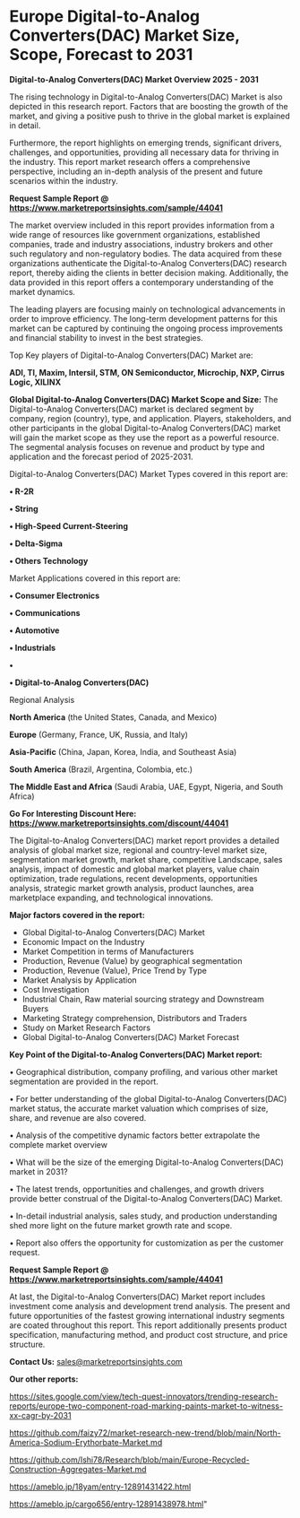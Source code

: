 # Europe Digital-to-Analog Converters(DAC) Market Size, Scope, Forecast to 2031

<Strong> Digital-to-Analog Converters(DAC) Market Overview 2025 - 2031</strong>

The rising technology in Digital-to-Analog Converters(DAC) Market is also depicted in this research report. Factors that are boosting the growth of the market, and giving a positive push to thrive in the global market is explained in detail.

Furthermore, the report highlights on emerging trends, significant drivers, challenges, and opportunities, providing all necessary data for thriving in the industry. This report market research offers a comprehensive perspective, including an in-depth analysis of the present and future scenarios within the industry.

<strong>Request Sample Report @ <a href=https://www.marketreportsinsights.com/sample/44041>https://www.marketreportsinsights.com/sample/44041</a></strong>

The market overview included in this report provides information from a wide range of resources like government organizations, established companies, trade and industry associations, industry brokers and other such regulatory and non-regulatory bodies. The data acquired from these organizations authenticate the Digital-to-Analog Converters(DAC) research report, thereby aiding the clients in better decision making. Additionally, the data provided in this report offers a contemporary understanding of the market dynamics.

The leading players are focusing mainly on technological advancements in order to improve efficiency. The long-term development patterns for this market can be captured by continuing the ongoing process improvements and financial stability to invest in the best strategies.

Top Key players of Digital-to-Analog Converters(DAC) Market are:

<strong>ADI, TI, Maxim, Intersil, STM, ON Semiconductor, Microchip, NXP, Cirrus Logic, XILINX</strong>

<strong><b>Global Digital-to-Analog Converters(DAC) Market Scope and Size:</b></strong>
The Digital-to-Analog Converters(DAC) market is declared segment by company, region (country), type, and application. Players, stakeholders, and other participants in the global Digital-to-Analog Converters(DAC) market will gain the market scope as they use the report as a powerful resource. The segmental analysis focuses on revenue and product by type and application and the forecast period of 2025-2031.

Digital-to-Analog Converters(DAC) Market Types covered in this report are:

<strong>•  R-2R

•  String

•  High-Speed Current-Steering

•  Delta-Sigma

•  Others Technology</strong>

Market Applications covered in this report are:

<strong>•  Consumer Electronics

•  Communications

•  Automotive

•  Industrials

•  

•  Digital-to-Analog Converters(DAC)</strong> 

Regional Analysis

<strong>North America</strong> (the United States, Canada, and Mexico)

<strong>Europe</strong> (Germany, France, UK, Russia, and Italy)

<strong>Asia-Pacific</strong> (China, Japan, Korea, India, and Southeast Asia)

<strong>South America</strong> (Brazil, Argentina, Colombia, etc.)

<strong>The Middle East and Africa</strong> (Saudi Arabia, UAE, Egypt, Nigeria, and South Africa)

<strong>Go For Interesting Discount Here: <a href=https://www.marketreportsinsights.com/discount/44041>https://www.marketreportsinsights.com/discount/44041</a></strong>

The Digital-to-Analog Converters(DAC) market report provides a detailed analysis of global market size, regional and country-level market size, segmentation market growth, market share, competitive Landscape, sales analysis, impact of domestic and global market players, value chain optimization, trade regulations, recent developments, opportunities analysis, strategic market growth analysis, product launches, area marketplace expanding, and technological innovations.

<strong><b>Major factors covered in the report:</b></strong>
<ul>
  <li>Global Digital-to-Analog Converters(DAC) Market </li>
  <li>Economic Impact on the Industry</li>
  <li>Market Competition in terms of Manufacturers</li>
  <li>Production, Revenue (Value) by geographical segmentation</li>
  <li>Production, Revenue (Value), Price Trend by Type</li>
  <li>Market Analysis by Application</li>
  <li>Cost Investigation</li>
  <li>Industrial Chain, Raw material sourcing strategy and Downstream Buyers</li>
  <li>Marketing Strategy comprehension, Distributors and Traders</li>
  <li>Study on Market Research Factors</li>
  <li>Global Digital-to-Analog Converters(DAC) Market Forecast</li>
</ul>

<strong><b>Key Point of the Digital-to-Analog Converters(DAC) Market report:</b></strong>

• Geographical distribution, company profiling, and various other market segmentation are provided in the report.

• For better understanding of the global Digital-to-Analog Converters(DAC) market status, the accurate market valuation which comprises of size, share, and revenue are also covered.

• Analysis of the competitive dynamic factors better extrapolate the complete market overview

• What will be the size of the emerging Digital-to-Analog Converters(DAC) market in 2031?

• The latest trends, opportunities and challenges, and growth drivers provide better construal of the Digital-to-Analog Converters(DAC) Market.

• In-detail industrial analysis, sales study, and production understanding shed more light on the future market growth rate and scope.

• Report also offers the opportunity for customization as per the customer request.

<strong>Request Sample Report @ <a href=https://www.marketreportsinsights.com/sample/44041>https://www.marketreportsinsights.com/sample/44041</a></strong>

At last, the Digital-to-Analog Converters(DAC) Market report includes investment come analysis and development trend analysis. The present and future opportunities of the fastest growing international industry segments are coated throughout this report. This report additionally presents product specification, manufacturing method, and product cost structure, and price structure.

<strong>Contact Us:</strong>
sales@marketreportsinsights.com

<strong>Our other reports:</strong>

<a href=https://sites.google.com/view/tech-quest-innovators/trending-research-reports/europe-two-component-road-marking-paints-market-to-witness-xx-cagr-by-2031>https://sites.google.com/view/tech-quest-innovators/trending-research-reports/europe-two-component-road-marking-paints-market-to-witness-xx-cagr-by-2031</a>

<a href=https://github.com/faizy72/market-research-new-trend/blob/main/North-America-Sodium-Erythorbate-Market.md>https://github.com/faizy72/market-research-new-trend/blob/main/North-America-Sodium-Erythorbate-Market.md</a>

<a href=https://github.com/Ishi78/Research/blob/main/Europe-Recycled-Construction-Aggregates-Market.md>https://github.com/Ishi78/Research/blob/main/Europe-Recycled-Construction-Aggregates-Market.md</a>

<a href=https://ameblo.jp/18yam/entry-12891431422.html>https://ameblo.jp/18yam/entry-12891431422.html</a>

<a href=https://ameblo.jp/cargo656/entry-12891438978.html>https://ameblo.jp/cargo656/entry-12891438978.html</a>"
